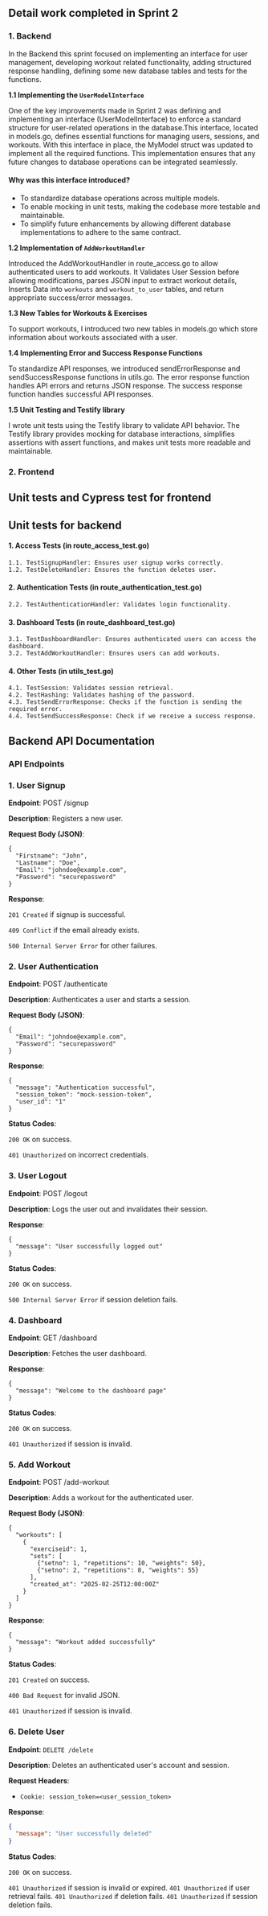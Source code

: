 ## Detail work  completed in Sprint 2

### 1. Backend
In the Backend this sprint focused on implementing an interface for user management, developing workout related functionality, adding structured response handling, defining some new database tables and tests for the functions.

**1.1 Implementing the `UserModelInterface`**

One of the key improvements made in Sprint 2 was defining and implementing an interface (UserModelInterface) to enforce a standard structure for user-related operations in the database.This interface, located in models.go, defines essential functions for managing users, sessions, and workouts.
With this interface in place, the MyModel struct was updated to implement all the required functions. This implementation ensures that any future changes to database operations can be integrated seamlessly.

#### Why was this interface introduced?
* To standardize database operations across multiple models.
* To enable mocking in unit tests, making the codebase more testable and maintainable.
* To simplify future enhancements by allowing different database implementations to adhere to the same contract.

**1.2 Implementation of `AddWorkoutHandler`**

Introduced the AddWorkoutHandler in route_access.go to allow authenticated users to add workouts.
It Validates User Session before allowing modifications, parses JSON input to extract workout details,
Inserts Data into `workouts` and `workout_to_user` tables, and return appropriate success/error messages.

**1.3 New Tables for Workouts & Exercises**

To support workouts, I introduced two new tables in models.go which store information about workouts associated with a user.

**1.4 Implementing Error and Success Response Functions**

To standardize API responses, we introduced sendErrorResponse and sendSuccessResponse functions in utils.go.
The error response function handles API errors and returns JSON response. The success response function handles successful API responses.

**1.5 Unit Testing and Testify library**

I wrote unit tests using the Testify library to validate API behavior. The Testify library  provides mocking for database interactions, simplifies assertions with assert functions, and makes unit tests more readable and maintainable.




### 2. Frontend


## Unit tests and Cypress test for frontend

## Unit tests for backend

#### 1. Access Tests (in route_access_test.go)

    1.1. TestSignupHandler: Ensures user signup works correctly.
    1.2. TestDeleteHandler: Ensures the function deletes user.

#### 2. Authentication Tests (in route_authentication_test.go)

    2.2. TestAuthenticationHandler: Validates login functionality.

#### 3. Dashboard Tests (in route_dashboard_test.go)

    3.1. TestDashboardHandler: Ensures authenticated users can access the dashboard.
    3.2. TestAddWorkoutHandler: Ensures users can add workouts.

#### 4. Other Tests (in utils_test.go)
    4.1. TestSession: Validates session retrieval.
    4.2. TestHashing: Validates hashing of the password.
    4.3. TestSendErrorResponse: Checks if the function is sending the required error.
    4.4. TestSendSuccessResponse: Check if we receive a success response.




## Backend API Documentation
### API Endpoints

### <b>1. User Signup</b>

<b>Endpoint</b>: POST /signup

<b>Description</b>: Registers a new user.

<b>Request Body (JSON)</b>:
```
{
  "Firstname": "John",
  "Lastname": "Doe",
  "Email": "johndoe@example.com",
  "Password": "securepassword"
}
```
<b>Response</b>:

`201 Created` if signup is successful.

`409 Conflict` if the email already exists.

`500 Internal Server Error` for other failures.

### 2. User Authentication

<b>Endpoint</b>: POST /authenticate

<b>Description</b>: Authenticates a user and starts a session.

<b>Request Body (JSON)</b>:

```
{
  "Email": "johndoe@example.com",
  "Password": "securepassword"
}
```
<b>Response</b>:


``` 
{
  "message": "Authentication successful",
  "session_token": "mock-session-token",
  "user_id": "1"
} 
```

<b>Status Codes</b>:

`200 OK` on success.

`401 Unauthorized` on incorrect credentials.

### 3. User Logout

<b>Endpoint</b>: POST /logout

<b>Description</b>: Logs the user out and invalidates their session.

<b>Response</b>:

```
{
  "message": "User successfully logged out"
}
```

<b>Status Codes</b>:

`200 OK` on success.

`500 Internal Server Error` if session deletion fails.

### 4. Dashboard



<b>Endpoint</b>: GET /dashboard


<b>Description</b>: Fetches the user dashboard.


<b>Response</b>:

```
{
  "message": "Welcome to the dashboard page"
}
```
<b>Status Codes</b>:

`200 OK` on success.

`401 Unauthorized` if session is invalid.


### 5. Add Workout

<b>Endpoint</b>: POST /add-workout

<b>Description</b>: Adds a workout for the authenticated user.

<b>Request Body (JSON)</b>:

```
{
  "workouts": [
    {
      "exerciseid": 1,
      "sets": [
        {"setno": 1, "repetitions": 10, "weights": 50},
        {"setno": 2, "repetitions": 8, "weights": 55}
      ],
      "created_at": "2025-02-25T12:00:00Z"
    }
  ]
}

```

<b>Response</b>:
```
{
  "message": "Workout added successfully"
}
```

<b>Status Codes</b>:

`201 Created` on success.

`400 Bad Request` for invalid JSON.

`401 Unauthorized` if session is invalid.

### 6. Delete User

**Endpoint**: `DELETE /delete`

**Description**: Deletes an authenticated user's account and session.

**Request Headers**:
- `Cookie: session_token=<user_session_token>`

**Response**:
```json
{
  "message": "User successfully deleted"
}
```
<b>Status Codes</b>:

`200 OK` on success.

`401 Unauthorized` if session is invalid or expired.
`401 Unauthorized` if user retrieval fails.
`401 Unauthorized` if deletion fails.
`401 Unauthorized` if session deletion fails.

